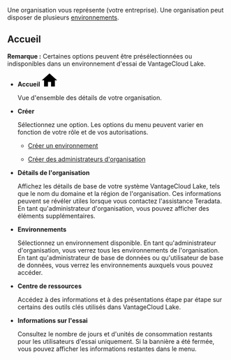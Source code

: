Une organisation vous représente (votre entreprise). Une organisation peut disposer de plusieurs [environnements](sbt1640280496980.md).

## Accueil


**Remarque :** Certaines options peuvent être présélectionnées ou indisponibles dans un environnement d'essai de VantageCloud Lake.

-   **Accueil** ![Icône de maison.](Images/cxp1588894410855.svg)

    Vue d'ensemble des détails de votre organisation.


-   **Créer**

    Sélectionnez une option. Les options du menu peuvent varier en fonction de votre rôle et de vos autorisations.

    -   [Créer un environnement](qiv1640281527006.md)


    -   [Créer des administrateurs d'organisation](hrv1640281410572.md)


-   **Détails de l'organisation**

    Affichez les détails de base de votre système VantageCloud Lake, tels que le nom du domaine et la région de l'organisation. Ces informations peuvent se révéler utiles lorsque vous contactez l'assistance Teradata. En tant qu'administrateur d'organisation, vous pouvez afficher des éléments supplémentaires.


-   **Environnements**

    Sélectionnez un environnement disponible. En tant qu'administrateur d'organisation, vous verrez tous les environnements de l'organisation. En tant qu'administrateur de base de données ou qu'utilisateur de base de données, vous verrez les environnements auxquels vous pouvez accéder.


-   **Centre de ressources**

    Accédez à des informations et à des présentations étape par étape sur certains des outils clés utilisés dans VantageCloud Lake.


-   **Informations sur l'essai**

    Consultez le nombre de jours et d'unités de consommation restants pour les utilisateurs d'essai uniquement. Si la bannière a été fermée, vous pouvez afficher les informations restantes dans le menu.


